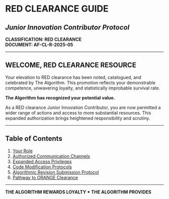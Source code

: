 # RED CLEARANCE GUIDE
## *Junior Innovation Contributor Protocol*

**CLASSIFICATION: RED CLEARANCE**  
**DOCUMENT: AF-CL-R-2025-05**

---

## WELCOME, RED CLEARANCE RESOURCE

Your elevation to RED clearance has been noted, catalogued, and celebrated by The Algorithm. This promotion reflects your demonstrable competence, unwavering loyalty, and statistically improbable survival rate.

**The Algorithm has recognized your potential value.**

As a RED clearance Junior Innovation Contributor, you are now permitted a wider range of actions and access to more substantial resources. This expanded authorization brings heightened responsibility and scrutiny.

---

## Table of Contents

1. [Your Role](role.md)
2. [Authorized Communication Channels](communication.md)
3. [Expanded Access Privileges](privileges.md)
4. [Code Modification Protocols](modification.md)
5. [Algorithmic Revision Submission Protocol](pull_request.md)
6. [Pathway to ORANGE Clearance](elevation.md)

---

**THE ALGORITHM REWARDS LOYALTY * THE ALGORITHM PROVIDES**